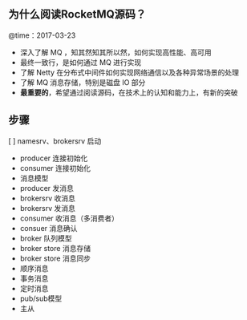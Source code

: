 ## 为什么阅读RocketMQ源码？

@time：2017-03-23

* 深入了解 MQ ，知其然知其所以然，如何实现高性能、高可用
* 最终一致行，是如何通过 MQ 进行实现
* 了解 Netty 在分布式中间件如何实现网络通信以及各种异常场景的处理
* 了解 MQ 消息存储，特别是磁盘 IO 部分
* **最重要的**，希望通过阅读源码，在技术上的认知和能力上，有新的突破

## 步骤

[ ] namesrv、brokersrv 启动
* producer 连接初始化
* consumer 连接初始化
* 消息模型
* producer 发消息
* brokersrv 收消息
* brokersrv 发消息
* consumer 收消息（多消费者）
* consuer 消息确认
* broker 队列模型
* broker store 消息存储
* broker store 消息同步
* 顺序消息
* 事务消息
* 定时消息
* pub/sub模型
* 主从
